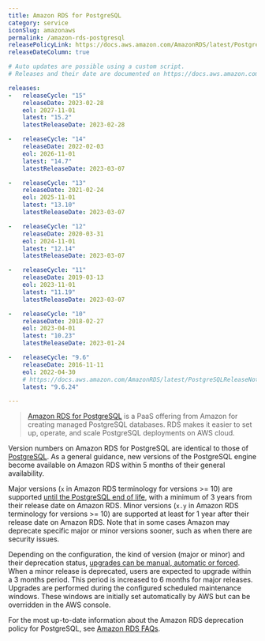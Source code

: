 ```yaml
---
title: Amazon RDS for PostgreSQL
category: service
iconSlug: amazonaws
permalink: /amazon-rds-postgresql
releasePolicyLink: https://docs.aws.amazon.com/AmazonRDS/latest/PostgreSQLReleaseNotes/postgresql-release-calendar.html
releaseDateColumn: true

# Auto updates are possible using a custom script.
# Releases and their date are documented on https://docs.aws.amazon.com/AmazonRDS/latest/PostgreSQLReleaseNotes/postgresql-release-calendar.html

releases:
-   releaseCycle: "15"
    releaseDate: 2023-02-28
    eol: 2027-11-01
    latest: "15.2"
    latestReleaseDate: 2023-02-28

-   releaseCycle: "14"
    releaseDate: 2022-02-03
    eol: 2026-11-01
    latest: "14.7"
    latestReleaseDate: 2023-03-07

-   releaseCycle: "13"
    releaseDate: 2021-02-24
    eol: 2025-11-01
    latest: "13.10"
    latestReleaseDate: 2023-03-07

-   releaseCycle: "12"
    releaseDate: 2020-03-31
    eol: 2024-11-01
    latest: "12.14"
    latestReleaseDate: 2023-03-07

-   releaseCycle: "11"
    releaseDate: 2019-03-13
    eol: 2023-11-01
    latest: "11.19"
    latestReleaseDate: 2023-03-07

-   releaseCycle: "10"
    releaseDate: 2018-02-27
    eol: 2023-04-01
    latest: "10.23"
    latestReleaseDate: 2023-01-24

-   releaseCycle: "9.6"
    releaseDate: 2016-11-11
    eol: 2022-04-30
    # https://docs.aws.amazon.com/AmazonRDS/latest/PostgreSQLReleaseNotes/postgresql-versions.html#postgresql-versions-version96
    latest: "9.6.24"

---
```


> [Amazon RDS for PostgreSQL](https://aws.amazon.com/rds/postgresql) is a PaaS offering from Amazon
> for creating managed PostgreSQL databases. RDS makes it easier to set up, operate, and scale
> PostgreSQL deployments on AWS cloud.

Version numbers on Amazon RDS for PostgreSQL are identical to those of [PostgreSQL](/postgresql).
As a general guidance, new versions of the PostgreSQL engine become available on Amazon RDS within 5
months of their general availability.

Major versions (`x` in Amazon RDS terminology for versions >= 10) are supported
[until the PostgreSQL end of life](/postgresql), with a minimum of 3 years from their release date
on Amazon RDS. Minor versions (`x.y` in Amazon RDS terminology for versions >= 10) are supported at
least for 1 year after their release date on Amazon RDS. Note that in some cases Amazon may
deprecate specific major or minor versions sooner, such as when there are security issues.

Depending on the configuration, the kind of version (major or minor) and their deprecation status,
[upgrades can be manual, automatic or forced](https://aws.amazon.com/rds/faqs/#How_do_I_control_if_and_when_the_engine_version_of_my_DB_instance_is_upgraded_to_new_supported_versions.3F).
When a minor release is deprecated, users are expected to upgrade within a 3 months period. This
period is increased to 6 months for major releases. Upgrades are performed during the configured
scheduled maintenance windows. These windows are initially set automatically by AWS but can be
overridden in the AWS console.

For the most up-to-date information about the Amazon RDS deprecation policy for PostgreSQL, see
[Amazon RDS FAQs](http://aws.amazon.com/rds/faqs/).
